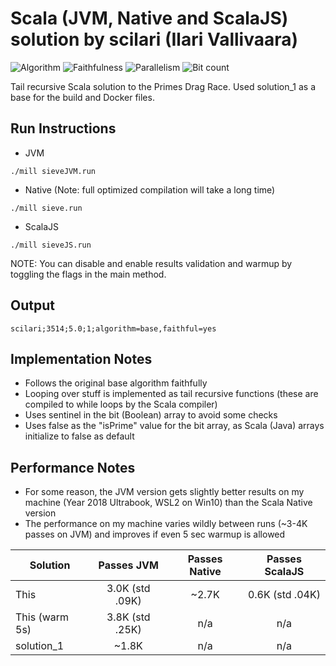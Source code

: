 # Scala (JVM, Native and ScalaJS) solution by scilari (Ilari Vallivaara)

![Algorithm](https://img.shields.io/badge/Algorithm-base-green)
![Faithfulness](https://img.shields.io/badge/Faithful-yes-green)
![Parallelism](https://img.shields.io/badge/Parallel-no-green)
![Bit count](https://img.shields.io/badge/Bits-unknown-yellowgreen)

Tail recursive Scala solution to the Primes Drag Race. Used solution_1 as a base for the build and Docker files.

## Run Instructions
* JVM

`./mill sieveJVM.run`

* Native (Note: full optimized compilation will take a long time)

`./mill sieve.run`

* ScalaJS

`./mill sieveJS.run`

NOTE: You can disable and enable results validation and warmup by toggling the flags in the main method.

## Output
`scilari;3514;5.0;1;algorithm=base,faithful=yes`

## Implementation Notes
* Follows the original base algorithm faithfully
* Looping over stuff is implemented as tail recursive functions (these are compiled to while loops by the Scala compiler)
* Uses sentinel in the bit (Boolean) array to avoid some checks
* Uses false as the "isPrime" value for the bit array, as Scala (Java) arrays initialize to false as default

## Performance Notes
* For some reason, the JVM version gets slightly better results on my machine (Year 2018 Ultrabook, WSL2 on Win10) than the Scala Native version
* The performance on my machine varies wildly between runs (~3-4K passes on JVM) and improves if even 5 sec warmup is allowed

| Solution      | Passes JVM      | Passes Native | Passes ScalaJS      |
| ----------    | :--------:      | :-----------: | :------------:      |
| This          | 3.0K (std .09K) |     ~2.7K     |     0.6K (std .04K) |
|This (warm 5s) | 3.8K (std .25K) |     n/a       |     n/a             |
| solution_1    |   ~1.8K         |     n/a       |      n/a            |




